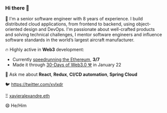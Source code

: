 ### Hi there 👋

<!--
**xavierbrochard/xavierbrochard** is a ✨ _special_ ✨ repository because its `README.md` (this file) appears on your GitHub profile.

Here are some ideas to get you started:

- 🔭 I’m currently working on ...
- 🌱 I’m currently learning ...
- 👯 I’m looking to collaborate on ...
- 🤔 I’m looking for help with ...
- 💬 Ask me about ...
- 📫 How to reach me: ...
- 😄 Pronouns: ...
- ⚡ Fun fact: ...
-->

💼 I'm a senior software engineer with 8 years of experience. I build distributed cloud applications, from frontend to backend, using object-oriented design and DevOps. I'm passionate about well-crafted products and solving technical challenges, I mentor software engineers and influence software standards in the world’s largest aircraft manufacturer. 

🔥 Highly active in **Web3** development:
- Currently [speedrunning the Ethereum](https://speedrunethereum.com/builders/0xDD14ffFAeF2E6F4889c2EDD1418fc816AB48ac26), **3/7**
- Made it through [30-Days of Web3.0 ⚒️](https://twitter.com/wslyvh/status/1472955969151848456?s=20&t=wyKcY1i61E7gKqr6kwS7Ow) in January 22

💬 Ask me about **React**, **Redux**, **CI/CD automation**, **Spring Cloud**

🐦  https://twitter.com/xvlxdr 

Ξ   [xavieralexandre.eth](https://etherscan.io/address/xavieralexandre.eth)

😄 He/Him
